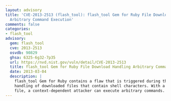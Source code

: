 ```yaml
---
layout: advisory
title: 'CVE-2013-2513 (flash_tool): flash_tool Gem for Ruby File Download Handling
  Arbitrary Command Execution'
comments: false
categories:
- flash_tool
advisory:
  gem: flash_tool
  cve: 2013-2513
  osvdb: 90829
  ghsa: 6325-6g32-7p35
  url: https://nvd.nist.gov/vuln/detail/CVE-2013-2513
  title: flash_tool Gem for Ruby File Download Handling Arbitrary Command Execution
  date: 2013-03-04
  description: |
    flash_tool Gem for Ruby contains a flaw that is triggered during the
    handling of downloaded files that contain shell characters. With a specially crafted
    file, a context-dependent attacker can execute arbitrary commands.
---
```

